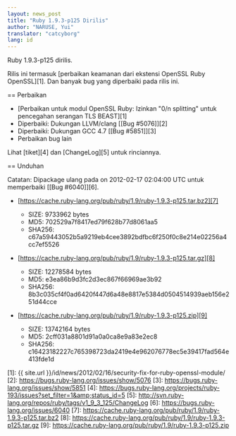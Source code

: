 ```yaml
---
layout: news_post
title: "Ruby 1.9.3-p125 Dirilis"
author: "NARUSE, Yui"
translator: "catcyborg"
lang: id
---
```


Ruby 1.9.3-p125 dirilis.

Rilis ini termasuk [perbaikan keamanan dari ekstensi OpenSSL Ruby OpenSSL][1].
Dan banyak bug yang diperbaiki pada rilis ini.

== Perbaikan

* [Perbaikan untuk modul OpenSSL Ruby: Izinkan \"0/n splitting\" untuk pencegahan
  serangan TLS BEAST][1]
* Diperbaiki: Dukungan LLVM/clang [\[Bug #5076\]][2]
* Diperbaiki: Dukungan GCC 4.7 [\[Bug #5851\]][3]
* Perbaikan bug lain

Lihat [tiket][4] dan [ChangeLog][5] untuk rinciannya.

== Unduhan

Catatan: Dipackage ulang pada on 2012-02-17 02:04:00 UTC untuk memperbaiki [\[Bug #6040\]][6].

* [https://cache.ruby-lang.org/pub/ruby/1.9/ruby-1.9.3-p125.tar.bz2][7]

  * SIZE: 9733962 bytes
  * MD5: 702529a7f8417ed79f628b77d8061aa5
  * SHA256:
    c67a59443052b5a9219eb4cee3892bdfbc6f250f0c8e214e02256a4cc7ef5526

* [https://cache.ruby-lang.org/pub/ruby/1.9/ruby-1.9.3-p125.tar.gz][8]

  * SIZE: 12278584 bytes
  * MD5: e3ea86b9d3fc2d3ec867f66969ae3b92
  * SHA256:
    8b3c035cf4f0ad6420f447d6a48e8817e5384d0504514939aeb156e251d44cce

* [https://cache.ruby-lang.org/pub/ruby/1.9/ruby-1.9.3-p125.zip][9]

  * SIZE: 13742164 bytes
  * MD5: 2cff031a8801d91a0a0ca8e9a83e2ec8
  * SHA256:
    c16423182227c765398723da2419e4e962076778ec5e39417fad564e413fde1d



[1]: {{ site.url }}/id/news/2012/02/16/security-fix-for-ruby-openssl-module/
[2]: https://bugs.ruby-lang.org/issues/show/5076
[3]: https://bugs.ruby-lang.org/issues/show/5851
[4]: https://bugs.ruby-lang.org/projects/ruby-193/issues?set_filter=1&amp;status_id=5
[5]: http://svn.ruby-lang.org/repos/ruby/tags/v1_9_3_125/ChangeLog
[6]: https://bugs.ruby-lang.org/issues/6040
[7]: https://cache.ruby-lang.org/pub/ruby/1.9/ruby-1.9.3-p125.tar.bz2
[8]: https://cache.ruby-lang.org/pub/ruby/1.9/ruby-1.9.3-p125.tar.gz
[9]: https://cache.ruby-lang.org/pub/ruby/1.9/ruby-1.9.3-p125.zip
